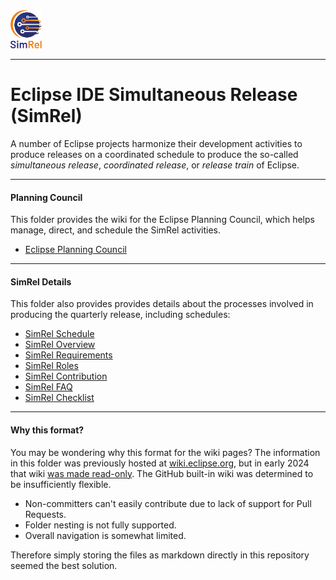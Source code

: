 <img src="../assets/artwork/svg/SimRel-Color.svg" width="10%">

---

# Eclipse IDE Simultaneous Release (SimRel)

A number of Eclipse projects harmonize their development activities to produce releases on a coordinated schedule 
to produce the so-called *simultaneous release*, *coordinated release*, or *release train* of Eclipse.

---

#### Planning Council

This folder provides the wiki for the Eclipse Planning Council, which helps manage, direct, and schedule the SimRel activities.

- [Eclipse Planning Council](Planning_Council.md)

---

#### SimRel Details

This folder also provides provides details about the processes involved in producing the quarterly release, including schedules:

- [SimRel Schedule](Simultaneous_Release.md)
- [SimRel Overview](SimRel/Overview.md)
- [SimRel Requirements](SimRel/Simultaneous_Release_Requirements.md)
- [SimRel Roles](SimRel/Simultaneous_Release_Roles.md)
- [SimRel Contribution](SimRel/Contributing_to_Simrel_Aggregation_Build.md)
- [SimRel FAQ](SimRel/Simultaneous_Release_Cycle_FAQ.md)
- [SimRel Checklist](SimRel/Release_Checklist.md)

---

#### Why this format?

You may be wondering why this format for the wiki pages?
The information in this folder was previously hosted at [wiki.eclipse.org](https://wiki.eclipse.org/),
but in early 2024 that wiki [was made read-only](https://gitlab.eclipse.org/eclipsefdn/helpdesk/-/wikis/Wiki-shutdown-plan).
The GitHub built-in wiki was determined to be insufficiently flexible.
- Non-committers can't easily contribute due to lack of support for Pull Requests.
- Folder nesting is not fully supported.
- Overall navigation is somewhat limited.

Therefore simply storing the files as markdown directly in this repository seemed the best solution.

